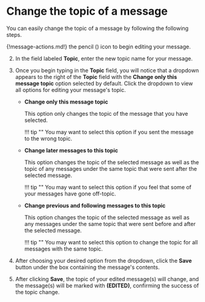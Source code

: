 # Change the topic of a message

You can easily change the topic of a message by following the following steps.

{!message-actions.md!} the pencil
(<i class="icon-vector-pencil"></i>) icon to begin editing your
message.

2. In the field labeled **Topic**, enter the new topic name for your message.

3. Once you begin typing in the **Topic** field, you will notice that a dropdown
appears to the right of the **Topic** field with the **Change only this message topic**
option selected by default. Click the dropdown to view all options for editing
your message's topic.

    * **Change only this message topic**

        This option only changes the topic of the message that you have selected.

        !!! tip ""
            You may want to select this option if you sent the message to the
            wrong topic.

    * **Change later messages to this topic**

        This option changes the topic of the selected message as well
        as the topic of any messages under the same topic that were
        sent after the selected message.

        !!! tip ""
            You may want to select this option if you feel that some of your
            messages have gone off-topic.

    * **Change previous and following messages to this topic**

        This option changes the topic of the selected message as well
        as any messages under the same topic that were sent before and
        after the selected message.

        !!! tip ""
            You may want to select this option to change the topic for all
            messages with the same topic.

5. After choosing your desired option from the dropdown, click the **Save**
button under the box containing the message's contents.

6. After clicking **Save**, the topic of your edited message(s) will change, and
the message(s) will be marked with **(EDITED)**, confirming the success of the
topic change.

